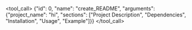 <tool_call>
{"id": 0, "name": "create_README", "arguments": {"project_name": "hi", "sections": ["Project Description", "Dependencies", "Installation", "Usage", "Example"]}}
</tool_call>